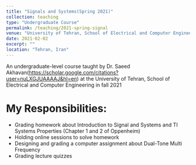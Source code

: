 ```yaml
---
title: "Signals and Systems(Spring 2021)"
collection: teaching
type: "Undergraduate Course"
permalink: /teaching/2021-spring-signal
venue: "University of Tehran, School of Electrical and Computer Engineering"
date: 2021-02-02
excerpt: ""
location: "Tehran, Iran"
---
```


An undergraduate-level course taught by Dr. Saeed Akhavan(https://scholar.google.com/citations?user=nuLXGJUAAAAJ&hl=en) at the University of Tehran, School of Electrical and Computer Engineering in fall 2021

My Responsibilities:
=====

* Grading homework about Introduction to Signal and Systems and TI Systems Properties (Chapter 1 and 2 of Oppenheim)
* Holding online sessions to solve homework
* Designing and grading a computer assignment about Dual-Tone Multi Frequency
* Grading lecture quizzes
